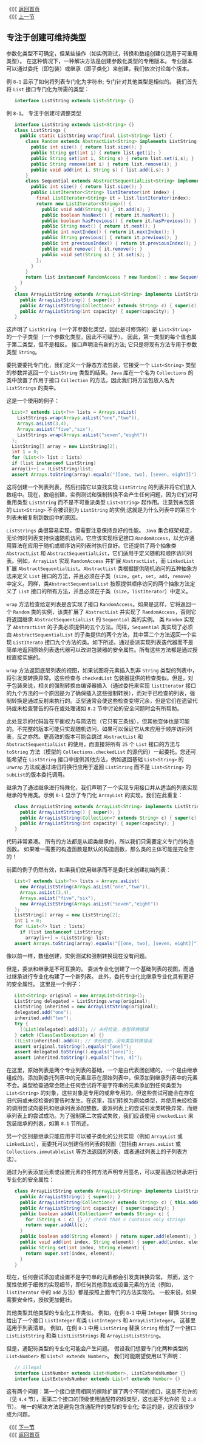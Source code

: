 《《《 [返回首页](../README.md)       <br/>
《《《 [上一节](02_Use_Checked_Collections_to_Enforce_Security.md)

## 专注于创建可维持类型

参数化类型不可确定，但某些操作（如实例测试，转换和数组创建仅适用于可重用类型）。 在这种情况下，一种解决方法是创建参数化类型的专用版本。 专业版本可以通过委托（即包装）或继承（即子类化）来创建，我们依次讨论每个版本。

例 `8-1` 显示了如何将列表专门化为字符串; 专门针对其他类型是相似的。 我们首先将 `List`  接口专门化为所需的类型：

```java
   interface ListString extends List<String> {}
```

例 `8-1`。 专注于创建可调整类型

```java
   interface ListString extends List<String> {}
   class ListStrings {
     public static ListString wrap(final List<String> list) {
       class Random extends AbstractList<String> implements ListString, RandomAccess {
         public int size() { return list.size(); }
         public String get(int i) { return list.get(i); }
         public String set(int i, String s) { return list.set(i,s); }
         public String remove(int i) { return list.remove(i); }
         public void add(int i, String s) { list.add(i,s); }
       }
       class Sequential extends AbstractSequentialList<String> implements ListString {
         public int size() { return list.size(); }
         public ListIterator<String> listIterator(int index) {
           final ListIterator<String> it = list.listIterator(index);
           return new ListIterator<String>() {
             public void add(String s) { it.add(s); }
             public boolean hasNext() { return it.hasNext(); }
             public boolean hasPrevious() { return it.hasPrevious(); }
             public String next() { return it.next(); }
             public int nextIndex() { return it.nextIndex(); }
             public String previous() { return it.previous(); }
             public int previousIndex() { return it.previousIndex(); }
             public void remove() { it.remove(); }
             public void set(String s) { it.set(s); }
           };
         }
       }
       return list instanceof RandomAccess ? new Random() : new Sequential();
     }
   }
   class ArrayListString extends ArrayList<String> implements ListString {
     public ArrayListString() { super(); }
     public ArrayListString(Collection<? extends String> c) { super(c); }
     public ArrayListString(int capacity) { super(capacity); }
   }
```

这声明了 `ListString`（一个非参数化类型，因此是可修饰的）是 `List<String>` 的一个子类型（一个参数化类型，因此不可赋予）。 因此，第一类型的每个值也属于第二类型，但不是相反。 接口声明没有新的方法; 它只是将现有方法专用于参数类型 `String`。

委托要委托专门化，我们定义一个静态方法包装，它接受一个 `List<String>` 类型的参数并返回一个 `ListString` 类型的结果。`Java` 库在一个名为 `Collections` 的类中放置了作用于接口 `Collection` 的方法，因此我们将方法包放入名为 `ListStrings` 的类中。

这是一个使用的例子：

```java
  List<? extends List<?>> lists = Arrays.asList(
    ListStrings.wrap(Arrays.asList("one","two")),
    Arrays.asList(3,4),
    Arrays.asList("five","six"),
    ListStrings.wrap(Arrays.asList("seven","eight"))
  );
  ListString[] array = new ListString[2];
  int i = 0;
  for (List<?> list : lists)
  if (list instanceof ListString)
  array[i++] = (ListString)list;
  assert Arrays.toString(array).equals("[[one, two], [seven, eight]]");
```

这将创建一个列表列表，然后扫描它以查找实现 `ListString` 的列表并将它们放入数组中。现在，数组创建，实例测试和强制转换不会产生任何问题，因为它们对可重用类型 `ListString` 而不是不可重派类型 `List<String>` 起作用。注意到未包装的 `List<String>` 不会被识别为 `ListString` 的实例;这就是为什么列表中的第三个列表未被复制到数组中的原因。

`ListStrings` 类很容易实现，但需要注意保持良好的性能。 `Java` 集合框架规定，无论何时列表支持快速随机访问，它应该实现标记接口 `RandomAccess`，以允许通用算法在应用于随机或顺序访问列表时执行良好。它还提供了两个抽象类 `AbstractList` 和 `AbstractSequentialList`，它们适用于定义随机和顺序访问列表。例如，`ArrayList` 实现 `RandomAccess` 并扩展 `AbstractList`，而 `LinkedList` 扩展 `AbstractSequentialList`。`AbstractList` 类根据提供随机访问的五种抽象方法来定义 `List` 接口的方法，并且必须在子类（`size`，`get`，`set`，`add`，`remove`）中定义。同样，类`AbstractSequentialList` 按照提供顺序访问的两个抽象方法定义了 `List` 接口的所有方法，并且必须在子类（`size`，`listIterator`）中定义。

`wrap` 方法检查给定列表是否实现了接口 `RandomAccess`。如果是这样，它将返回一个 `Random` 类的实例，该类扩展了 `AbstractList` 并实现了 `RandomAccess`，否则它将返回继承 `AbstractSequentialList` 的 `Sequential` 类的实例。 类 `Random` 实现了 `AbstractList` 的子类必须提供的五个方法。同样，`Sequential` 类实现了必须由 `AbstractSequentialList` 的子类提供的两个方法，其中第二个方法返回一个实现 `ListIterato` 接口九个方法的类。如下所述，通过委派实现列表迭代器而不是简单地返回原始列表迭代器可以改进包装器的安全属性。所有这些方法都是通过授权直接实施的。

`wrap` 方法返回底层列表的视图，如果试图将元素插入到非 `String` 类型的列表中，将引发类转换异常。这些检查与 `checkedList` 包装器提供的检查类似。但是，对于包装来说，相关的强制转换由编译器插入（通过委托来实现 `listIterator` 接口的九个方法的一个原因是为了确保插入这些强制转换），而对于已检查的列表，强制转换是通过反射来执行的。泛型通常会使这些检查变得冗余，但是它们在遗留代码或未检查警告的存在或处理诸如 `8.2` 节中讨论的安全问题时会有所帮助。

此处显示的代码旨在平衡权力与简洁性（它只有三条线），但其他变体也是可能的。不完整的版本可能只实现随机访问，如果可以保证它从未应用于顺序访问列表，反之亦然。更高效的版本可能会跳过 `AbstractList` 和 `AbstractSequentialList` 的使用，而直接将所有 `25` 个 `List` 接口的方法与 `toString` 方法（模型的 `Collections.checkedList` 的源代码）一起委托。您还可能希望在 `ListString` 接口中提供其他方法，例如返回基础 `List<String>` 的 `unwrap` 方法或通过递归将换行应用于返回 `ListString` 而不是 `List<String>` 的 `subList`的版本委托调用。

继承为了通过继承进行特殊化，我们声明了一个实现专用接口并从适当的列表实现继承的专用类。示例 `8-1` 显示了专门化 `ArrayList` 的实现，我们在此重复：

```java
   class ArrayListString extends ArrayList<String> implements ListString {
     public ArrayListString() { super(); }
     public ArrayListString(Collection<? extends String> c) { super(c); }
     public ArrayListString(int capacity) { super(capacity); }
   }
```

代码非常紧凑。 所有的方法都是从超类继承的，所以我们只需要定义专门的构造函数。 如果唯一需要的构造函数是默认的构造函数，那么类的主体可能是完全空的！

前面的例子仍然有效，如果我们使用继承而不是委托来创建初始列表：

```java
   List<? extends List<?>> lists = Arrays.asList(
     new ArrayListString(Arrays.asList("one","two")),
     Arrays.asList(3,4),
     Arrays.asList("five","six"),
     new ArrayListString(Arrays.asList("seven","eight"))
   );
   ListString[] array = new ListString[2];
   int i = 0;
   for (List<?> list : lists)
     if (list instanceof ListString)
       array[i++] = (ListString) list;
   assert Arrays.toString(array).equals("[[one, two], [seven, eight]]");
```

像以前一样，数组创建，实例测试和强制转换现在没有问题。

但是，委派和继承是不可互换的。 委派专业化创建了一个基础列表的视图，而通过继承进行专业化构建了一个新列表。 此外，委托专业化比继承专业化具有更好的安全属性。 这里是一个例子：

```java
   List<String> original = new ArrayList<String>();
   ListString delegated = ListStrings.wrap(original);
   ListString inherited = new ArrayListString(original);
   delegated.add("one");
   inherited.add("two");
   try {
     ((List)delegated).add(3); // 未经检查，类型转换错误
   } catch (ClassCastException e) {}
   ((List)inherited).add(4); // 未经检查，没有类型转换错误
   assert original.toString().equals("[one]");
   assert delegated.toString().equals("[one]");
   assert inherited.toString().equals("[two, 4]");
```

在这里，原始列表是两个专业列表的基础，一个是由代表团创建的，一个是由继承组成的。添加到委托列表中的元素显示在原始列表中，但添加到继承列表中的元素不会。类型检查通常会阻止任何尝试将不是字符串的元素添加到任何类型为 `List<String>` 的对象，这些对象是专用的或非专用的，但这些尝试可能会在存在旧代码或未经检查的警告时发生。在这里，我们转换为原始类型，并使用未经检查的调用尝试向委托和继承列表添加整数。委派列表上的尝试引发类转换异常，而继承列表上的尝试成功。为了强制第二次尝试失败，我们应该使用 `checkedList` 来包装继承的列表，如第 `8.1` 节所述。

另一个区别是继承只能应用于可以被子类化的公共实现（例如 	`ArrayList` 或 `LinkedList`），而委托可以创建任何列表的视图（包括由 `Arrays.asList` 或 `Collections.immutableList` 等方法返回的列表，或者通过列表上的子列表方法）。

通过为列表添加元素或设置元素的任何方法声明专用签名，可以提高通过继承进行专业化的安全属性：

```java
   class ArrayListString extends ArrayList<String> implements ListString {
     public ArrayListString() { super(); }
     public ArrayListString(Collection<? extends String> c) { this.addAll(c); }
     public ArrayListString(int capacity) { super(capacity); }
     public boolean addAll(Collection<? extends String> c) {
       for (String s : c) {} // check that c contains only strings
       return super.addAll(c);
     }
     public boolean add(String element) { return super.add(element); }
     public void add(int index, String element) { super.add(index, element); }
     public String set(int index, String element) {
       return super.set(index, element);
     }
   }
```

现在，任何尝试添加或设置不是字符串的元素都会引发类转换异常。 然而，这个属性依赖于细微的实现细节，即任何其他添加或设置元素的方法（例如，`listIterator` 中的 `add` 方法）都是按照上面专门的方法实现的。 一般来说，如果需要安全性，授权更加健壮。

其他类型其他类型的专业化工作类似。 例如，在例 `8-1` 中用 `Integer` 替换 `String` 给出了一个接口 `ListInteger` 和类 `ListIntegers` 和 `ArrayListInteger`。 这甚至适用于列表清单。 例如，在例 `8-1` 中用 `ListString` 替换 `String` 给出了一个接口 `ListListString` 和类 `ListListStrings` 和 `ArrayListListString`。

但是，通配符类型的专业化可能会产生问题。 假设我们想要专门化两种类型的 `List<Number>` 和 `List<? extends Number>`。 我们可能期望使用以下声明：

```java
   // illegal
   interface ListNumber extends List<Number>, ListExtendsNumber {}
   interface ListExtendsNumber extends List<? extends Number> {}
```
 
这有两个问题：第一个接口使用相同的擦除扩展了两个不同的接口，这是不允许的（见 `4.4` 节），而第二个接口的顶级使用通配符的超类型，这也是不允许的 见 `2.8` 节）。 唯一的解决方法是避免包含通配符的类型的专业化; 幸运的是，这应该很少成为问题。

《《《 [下一节](04_Maintain_Binary_Compatibility.md)      <br/>
《《《 [返回首页](../README.md)



